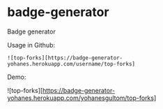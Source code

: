 # badge-generator

Badge generator 

Usage in Github:

```
![top-forks][https://badge-generator-yohanes.herokuapp.com/username/top-forks]
```

Demo:

![top-forks][https://badge-generator-yohanes.herokuapp.com/yohanesgultom/top-forks]
